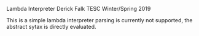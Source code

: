 Lambda Interpreter 
Derick Falk
TESC Winter/Spring 2019

This is a simple lambda interpreter parsing is currently not supported, the abstract sytax is directly evaluated. 
